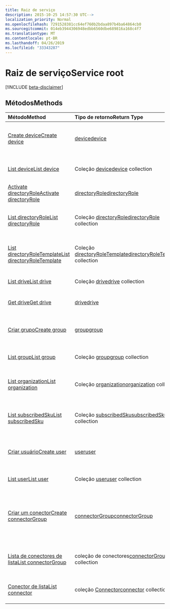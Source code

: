 ```yaml
---
title: Raiz de serviço
description: 2015-10-25 14:57:30 UTC-->
localization_priority: Normal
ms.openlocfilehash: 7291528381cc64ef760b2bdaa897b4ba64864cb0
ms.sourcegitcommit: 014eb3944306948edbb6560dbe689816a168c4f7
ms.translationtype: MT
ms.contentlocale: pt-BR
ms.lasthandoff: 04/26/2019
ms.locfileid: "33343287"
---
```

# <a name="service-root"></a><span data-ttu-id="1ae9e-103">Raiz de serviço</span><span class="sxs-lookup"><span data-stu-id="1ae9e-103">Service root</span></span>

[!INCLUDE [beta-disclaimer](../../includes/beta-disclaimer.md)]

## <a name="methods"></a><span data-ttu-id="1ae9e-104">Métodos</span><span class="sxs-lookup"><span data-stu-id="1ae9e-104">Methods</span></span>



| <span data-ttu-id="1ae9e-105">Método</span><span class="sxs-lookup"><span data-stu-id="1ae9e-105">Method</span></span>           | <span data-ttu-id="1ae9e-106">Tipo de retorno</span><span class="sxs-lookup"><span data-stu-id="1ae9e-106">Return Type</span></span>    |<span data-ttu-id="1ae9e-107">Descrição</span><span class="sxs-lookup"><span data-stu-id="1ae9e-107">Description</span></span>|
|:---------------|:--------|:----------|
|[<span data-ttu-id="1ae9e-108">Create device</span><span class="sxs-lookup"><span data-stu-id="1ae9e-108">Create device</span></span>](../api/device-post-devices.md) |[<span data-ttu-id="1ae9e-109">device</span><span class="sxs-lookup"><span data-stu-id="1ae9e-109">device</span></span>](device.md)| <span data-ttu-id="1ae9e-110">Crie um novo dispositivo postando na coleção de dispositivos.</span><span class="sxs-lookup"><span data-stu-id="1ae9e-110">Create a new device by posting to the devices collection.</span></span>|
|[<span data-ttu-id="1ae9e-111">List device</span><span class="sxs-lookup"><span data-stu-id="1ae9e-111">List device</span></span>](../api/device-list.md) | <span data-ttu-id="1ae9e-112">Coleção [device](device.md)</span><span class="sxs-lookup"><span data-stu-id="1ae9e-112">[device](device.md) collection</span></span> |<span data-ttu-id="1ae9e-113">Obtenha a coleção de objetos de dispositivos.</span><span class="sxs-lookup"><span data-stu-id="1ae9e-113">Get device object collection.</span></span> |
|[<span data-ttu-id="1ae9e-114">Activate directoryRole</span><span class="sxs-lookup"><span data-stu-id="1ae9e-114">Activate directoryRole</span></span>](../api/directoryrole-post-directoryroles.md) | [<span data-ttu-id="1ae9e-115">directoryRole</span><span class="sxs-lookup"><span data-stu-id="1ae9e-115">directoryRole</span></span>](directoryrole.md) |<span data-ttu-id="1ae9e-116">Ative uma função de diretório.</span><span class="sxs-lookup"><span data-stu-id="1ae9e-116">Activate a directory role.</span></span> |
|[<span data-ttu-id="1ae9e-117">List directoryRole</span><span class="sxs-lookup"><span data-stu-id="1ae9e-117">List directoryRole</span></span>](../api/directoryrole-list.md) | <span data-ttu-id="1ae9e-118">Coleção [directoryRole](directoryrole.md)</span><span class="sxs-lookup"><span data-stu-id="1ae9e-118">[directoryRole](directoryrole.md) collection</span></span> |<span data-ttu-id="1ae9e-119">Obtenha a coleção de objetos de directoryRole.</span><span class="sxs-lookup"><span data-stu-id="1ae9e-119">Get directoryRole object collection.</span></span> |
|[<span data-ttu-id="1ae9e-120">List directoryRoleTemplate</span><span class="sxs-lookup"><span data-stu-id="1ae9e-120">List directoryRoleTemplate</span></span>](../api/directoryroletemplate-list.md) | <span data-ttu-id="1ae9e-121">Coleção [directoryRoleTemplate](directoryroletemplate.md)</span><span class="sxs-lookup"><span data-stu-id="1ae9e-121">[directoryRoleTemplate](directoryroletemplate.md) collection</span></span> |<span data-ttu-id="1ae9e-122">Obtenha a coleção de objetos de directoryRoleTemplate.</span><span class="sxs-lookup"><span data-stu-id="1ae9e-122">Get directoryRoleTemplate object collection.</span></span> |
|[<span data-ttu-id="1ae9e-123">List drive</span><span class="sxs-lookup"><span data-stu-id="1ae9e-123">List drive</span></span>](../api/drive-list.md) | <span data-ttu-id="1ae9e-124">Coleção [drive](drive.md)</span><span class="sxs-lookup"><span data-stu-id="1ae9e-124">[drive](drive.md) collection</span></span> |<span data-ttu-id="1ae9e-125">Obtenha a coleção de objetos de unidades.</span><span class="sxs-lookup"><span data-stu-id="1ae9e-125">Get drive object collection.</span></span> |
|[<span data-ttu-id="1ae9e-126">Get drive</span><span class="sxs-lookup"><span data-stu-id="1ae9e-126">Get drive</span></span>](../api/drive-get.md) | [<span data-ttu-id="1ae9e-127">drive</span><span class="sxs-lookup"><span data-stu-id="1ae9e-127">drive</span></span>](drive.md)  |<span data-ttu-id="1ae9e-128">Obtenha as propriedades do objeto drive.</span><span class="sxs-lookup"><span data-stu-id="1ae9e-128">Get drive object properties.</span></span> |
|[<span data-ttu-id="1ae9e-129">Criar grupo</span><span class="sxs-lookup"><span data-stu-id="1ae9e-129">Create group</span></span>](../api/group-post-groups.md) |[<span data-ttu-id="1ae9e-130">group</span><span class="sxs-lookup"><span data-stu-id="1ae9e-130">group</span></span>](group.md)| <span data-ttu-id="1ae9e-131">Crie um novo grupo postando na coleção de grupos.</span><span class="sxs-lookup"><span data-stu-id="1ae9e-131">Create a new group by posting to the groups collection.</span></span>|
|[<span data-ttu-id="1ae9e-132">List group</span><span class="sxs-lookup"><span data-stu-id="1ae9e-132">List group</span></span>](../api/group-list.md) | <span data-ttu-id="1ae9e-133">Coleção [group](group.md)</span><span class="sxs-lookup"><span data-stu-id="1ae9e-133">[group](group.md) collection</span></span> |<span data-ttu-id="1ae9e-134">Obtenha a coleção de objetos de grupos.</span><span class="sxs-lookup"><span data-stu-id="1ae9e-134">Get group object collection.</span></span> |
|[<span data-ttu-id="1ae9e-135">List organization</span><span class="sxs-lookup"><span data-stu-id="1ae9e-135">List organization</span></span>](../api/organization-list.md) | <span data-ttu-id="1ae9e-136">Coleção [organization](organization.md)</span><span class="sxs-lookup"><span data-stu-id="1ae9e-136">[organization](organization.md) collection</span></span> |<span data-ttu-id="1ae9e-137">Obtenha a coleção de objetos de organizações.</span><span class="sxs-lookup"><span data-stu-id="1ae9e-137">Get organization object collection.</span></span> |
|[<span data-ttu-id="1ae9e-138">List subscribedSku</span><span class="sxs-lookup"><span data-stu-id="1ae9e-138">List subscribedSku</span></span>](../api/subscribedsku-list.md) | <span data-ttu-id="1ae9e-139">Coleção [subscribedSku](subscribedsku.md)</span><span class="sxs-lookup"><span data-stu-id="1ae9e-139">[subscribedSku](subscribedsku.md) collection</span></span> |<span data-ttu-id="1ae9e-140">Obtenha a coleção de objetos de subscribedSku.</span><span class="sxs-lookup"><span data-stu-id="1ae9e-140">Get subscribedSku object collection.</span></span> |
|[<span data-ttu-id="1ae9e-141">Criar usuário</span><span class="sxs-lookup"><span data-stu-id="1ae9e-141">Create user</span></span>](../api/user-post-users.md) |[<span data-ttu-id="1ae9e-142">user</span><span class="sxs-lookup"><span data-stu-id="1ae9e-142">user</span></span>](user.md)| <span data-ttu-id="1ae9e-143">Crie um novo usuário postando na coleção de usuários.</span><span class="sxs-lookup"><span data-stu-id="1ae9e-143">Create a new user by posting to the users collection.</span></span>|
|[<span data-ttu-id="1ae9e-144">List user</span><span class="sxs-lookup"><span data-stu-id="1ae9e-144">List user</span></span>](../api/user-list.md) | <span data-ttu-id="1ae9e-145">Coleção [user](user.md)</span><span class="sxs-lookup"><span data-stu-id="1ae9e-145">[user](user.md) collection</span></span> |<span data-ttu-id="1ae9e-146">Obtenha a coleção de objetos de usuários.</span><span class="sxs-lookup"><span data-stu-id="1ae9e-146">Get user object collection.</span></span> |
|[<span data-ttu-id="1ae9e-147">Criar um conector</span><span class="sxs-lookup"><span data-stu-id="1ae9e-147">Create connectorGroup</span></span>](../api/connectorgroup-post-connectorgroups.md) |[<span data-ttu-id="1ae9e-148">connectorGroup</span><span class="sxs-lookup"><span data-stu-id="1ae9e-148">connectorGroup</span></span>](connectorgroup.md)|<span data-ttu-id="1ae9e-149">Criar um novo grupo de conectores postando na coleção connectorGroups.</span><span class="sxs-lookup"><span data-stu-id="1ae9e-149">Create a new connectorGroup by posting to the connectorGroups collection.</span></span>|
|[<span data-ttu-id="1ae9e-150">Lista de conectores de lista</span><span class="sxs-lookup"><span data-stu-id="1ae9e-150">List connectorGroup</span></span>](../api/connectorgroup-list.md) | <span data-ttu-id="1ae9e-151">[](connectorgroup.md) coleção de conectores</span><span class="sxs-lookup"><span data-stu-id="1ae9e-151">[connectorGroup](connectorgroup.md) collection</span></span> |<span data-ttu-id="1ae9e-152">Obter coleção de objetos do grupo de conectores.</span><span class="sxs-lookup"><span data-stu-id="1ae9e-152">Get connectorGroup object collection.</span></span> |
|[<span data-ttu-id="1ae9e-153">Conector de lista</span><span class="sxs-lookup"><span data-stu-id="1ae9e-153">List connector</span></span>](../api/connector-list.md) | <span data-ttu-id="1ae9e-154">coleção [Connector](connector.md)</span><span class="sxs-lookup"><span data-stu-id="1ae9e-154">[connector](connector.md) collection</span></span> |<span data-ttu-id="1ae9e-155">Obter coleção de objetos do conector.</span><span class="sxs-lookup"><span data-stu-id="1ae9e-155">Get connector object collection.</span></span> |

<!-- uuid: 8fcb5dbc-d5aa-4681-8e31-b001d5168d79
2015-10-25 14:57:30 UTC -->
<!--
{
  "type": "#page.annotation",
  "description": "Service root",
  "keywords": "",
  "section": "documentation",
  "tocPath": "",
  "suppressions": []
}
-->

